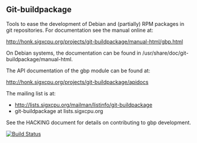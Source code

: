 Git-buildpackage
----------------
Tools to ease the development of Debian and (partially) RPM packages in git
repositories.  For documentation see the manual online at:

  http://honk.sigxcpu.org/projects/git-buildpackage/manual-html/gbp.html

On Debian systems, the documentation can be found in
/usr/share/doc/git-buildpackage/manual-html.

The API documentation of the gbp module can be found at:

  http://honk.sigxcpu.org/projects/git-buildpackage/apidocs

The mailing list is at:

  * http://lists.sigxcpu.org/mailman/listinfo/git-buildpackage
  * git-buildpackage at lists.sigxcpu.org

See the HACKING document for details on contributing to gbp development.

[![Build Status](https://travis-ci.org/agx/git-buildpackage.svg?branch=master)](https://travis-ci.org/agx/git-buildpackage)
